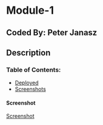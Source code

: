 # Module-1

## Coded By: Peter Janasz

## Description

### Table of Contents:
 - [Deployed](https://peterjanasz.github.io/Module-1/)
 - [Screenshots](#screenshot)




#### Screenshot

[Screenshot](https://github.com/PeterJanasz/Module-1/blob/main/assets/images/Screenshot%20/Screenshot%202023-06-11%20at%202.53.43%20PM.png)



